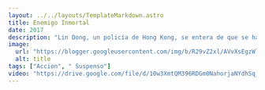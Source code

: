 ```yaml
---
layout: ../../layouts/TemplateMarkdown.astro
title: Enemigo Inmortal
date: 2017
description: "Lin Dong, un policía de Hong Kong, se entera de que se ha implantado quirúrgicamente un invento bioquímico en su hija desaparecida. Al mismo tiempo, un extraño fenómeno cultural y un ejército siniestro están propagándose por la ciudad."
image:
  url: "https://blogger.googleusercontent.com/img/b/R29vZ2xl/AVvXsEgzWlQd4ldqx2b7WCxAxDlLzmzr6P70KF0xHXo-I9mhdSAJ0zAhSQS9wEadpLXngJUQe-BV84oEo2F00zp8c4_SAv7nrPfWNlhQ-t71CZqxbSIOkDPGUDs7jgFzj0IdlYPvFscmYvlHbsJe/s0/images.jpg"
  alt: title
tags: ["Accion", " Suspenso"]
video: "https://drive.google.com/file/d/10w3XmtQM396RDGm0NahorjaNYdhSq_rs/preview"
---
```


